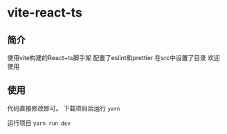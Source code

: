 # vite-react-ts

## 简介
使用vite构建的React+ts脚手架
配置了eslint和prettier
在src中设置了目录
欢迎使用

## 使用
代码直接修改即可。
下载项目后运行
`yarn`

运行项目
`yarn run dev`

